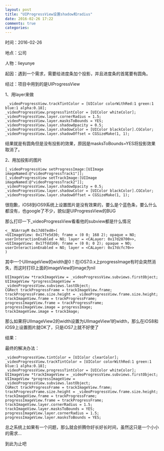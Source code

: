 ```yaml
---
layout: post
title: "UIProgressView设置shadow和radius"
date: 2016-02-26 17:22
comments: true
categories: 
---
```


时间：2016-02-26

地点：公司

人物：lieyunye

起因：遇到一个需求，需要给进度条加个投影，并且进度条的首尾要有圆角。

经过：项目中用到的是UIProgressView

1、用layer来做
	
	 _videoProgressView.trackTintColor = [UIColor colorWithRed:1 green:1 blue:1 alpha:0.18];
    _videoProgressView.progressTintColor = [UIColor whiteColor];
    _videoProgressView.layer.cornerRadius = 1.5;
    _videoProgressView.layer.masksToBounds = YES;
    _videoProgressView.layer.shadowOpacity = 0.5;
    _videoProgressView.layer.shadowColor = [UIColor blackColor].CGColor;
    _videoProgressView.layer.shadowOffset = CGSizeMake(1, 1);
        
结果就是有圆角但是没有投影的效果，原因是masksToBounds=YES将投影效果取消了。

2、用加投影的图片

	[_videoProgressView setProgressImage:[UIImage imageNamed:@"videoProgressTrack1"]];
    [_videoProgressView setTrackImage:[UIImage imageNamed:@"videoProgressTrack2"]];
    _videoProgressView.layer.shadowOpacity = 0.5;
    _videoProgressView.layer.shadowColor = [UIColor blackColor].CGColor;
    _videoProgressView.layer.shadowOffset = CGSizeMake(1, 1);
        
 很抱歉，iOS8到iOS9系统上设置图片是没有效果的，要么是个蓝色条，要么什么都没有，也google了不少，貌似是UIProgressView的BUG
 
 那么打印一下_videoProgressView看看他的subview都是什么情况
 
 	<__NSArrayM 0x17d07ed0>(
	<UIImageView: 0x17fe5d30; frame = (0 0; 168 2); opaque = NO; 	userInteractionEnabled = NO; layer = <CALayer: 0x17d28700>>,
	<UIImageView: 0x17fdd160; frame = (0 0; 0 2); opaque = NO; 	userInteractionEnabled = NO; layer = <CALayer: 0x17dcfc70>>
	)
 
 其中一个UIImageView的width是0！在iOS7.0.x上progressImage有时会突然消失，而这时打印上面的imageView的image为nil
 
 	UIImageView *trackImageView = _videoProgressView.subviews.firstObject;
    UIImageView *progressImageView = _videoProgressView.subviews.lastObject;
    CGRect trackProgressFrame = trackImageView.frame;
    trackProgressFrame.size.height = _videoProgressView.frame.size.height;
    trackImageView.frame = trackProgressFrame;
    progressImageView.frame = trackProgressFrame;
    progressImageView.image = progressImage;
    trackImageView.image = trackImage;
 那么如果将UIImageView2的width设置为UIImageView1的width，那么在iOS8和iOS9上设置图片就OK了，只是iOS7上就不好使了

结果：

最终的解决办法：

	_videoProgressView.tintColor = [UIColor clearColor];
    _videoProgressView.trackTintColor = [UIColor colorWithRed:1 green:1 blue:1 alpha:0.18];
    _videoProgressView.progressTintColor = [UIColor whiteColor];
    UIImageView *trackImageView = _videoProgressView.subviews.firstObject;
    UIImageView *progressImageView = _videoProgressView.subviews.lastObject;
    CGRect trackProgressFrame = trackImageView.frame;
    trackProgressFrame.size.height = _videoProgressView.frame.size.height;
    trackImageView.frame = trackProgressFrame;
    progressImageView.frame = trackProgressFrame;
    trackImageView.layer.cornerRadius = 1.5;
    trackImageView.layer.masksToBounds = YES;
    progressImageView.layer.cornerRadius = 1.5;
    progressImageView.layer.masksToBounds = YES;
    
 总之系统上如果有一个问题，那么就会折腾你好长好长时间，虽然这只是一个小小的需求...
 
 到此为止吧